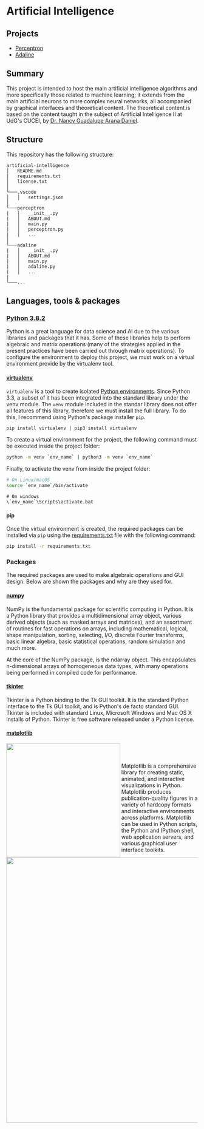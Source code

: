 # Artificial Intelligence

## Projects
- [Perceptron](https://github.com/the-eternal-newbie/artificial-intelligence/tree/master/perceptron)
- [Adaline](https://github.com/the-eternal-newbie/artificial-intelligence/tree/master/adaline)

## Summary
This project is intended to host the main artificial intelligence algorithms and more specifically those related to machine learning; it extends from the main artificial neurons to more complex neural networks, all accompanied by graphical interfaces and theoretical content. The theoretical content is based on the content taught in the subject of Artificial Intelligence II at UdG's CUCEI, by [Dr. Nancy Guadalupe Arana Daniel](http://www.cucei.udg.mx/doctorados/electronica/es/dra-nancy-guadalupe-arana-daniel).

## Structure
This repository has the following structure:
```
artificial-intelligence
│   README.md
|   requirements.txt
│   license.txt    
│
└───.vscode
│   │   settings.json
│   
└───perceptron
|   │   __init__.py
|   │   ABOUT.md
|   │   main.py
|   │   perceptron.py
|   │   ...
│   
└───adaline
|   │   __init__.py
|   │   ABOUT.md
|   │   main.py
|   │   adaline.py
|   │   ...
|
└───...  
```

## Languages, tools & packages

### [Python 3.8.2](https://www.python.org/downloads/release/python-382/)
Python is a great language for data science and AI due to the various libraries and packages that it has. Some of these libraries help to perform algebraic and matrix operations (many of the strategies applied in the present practices have been carried out through matrix operations). To configure the environment to deploy this project, we must work on a virtual environment provide by the virtualenv tool.

#### [virtualenv](https://virtualenv.pypa.io/en/latest/)
`virtualenv` is a tool to create isolated [Python environments](https://docs.python.org/3/tutorial/venv.html). Since Python 3.3, a subset of it has been integrated into the standard library under the venv module. The `venv` module included in the standar library does not offer all features of this library, therefore we must install the full library. To do this, I recommend using Python's package installer `pip`.

```bash
pip install virtualenv | pip3 install virtualenv
```
To create a virtual environment for the project, the following command must be executed inside the project folder:

```bash
python -m venv `env_name` | python3 -m venv `env_name`
```
Finally, to activate the venv from inside the project folder:

```bash
# On Linux/macOS
source `env_name`/bin/activate
```
```shell
# On windows
\`env_name`\Scripts\activate.bat
```

#### pip
Once the virtual environment is created, the required packages can be installed via `pip` using the [requirements.txt](https://github.com/the-eternal-newbie/artificial-intelligence/blob/master/requirements.txt) file with the following command:

```bash
pip install -r requirements.txt
```
### Packages
The required packages are used to make algebraic operations and GUI design. Below are shown the packages and why are they used for.

#### [numpy](https://numpy.org/)
NumPy is the fundamental package for scientific computing in Python. It is a Python library that provides a multidimensional array object, various derived objects (such as masked arrays and matrices), and an assortment of routines for fast operations on arrays, including mathematical, logical, shape manipulation, sorting, selecting, I/O, discrete Fourier transforms, basic linear algebra, basic statistical operations, random simulation and much more.

At the core of the NumPy package, is the ndarray object. This encapsulates n-dimensional arrays of homogeneous data types, with many operations being performed in compiled code for performance.

#### [tkinter](https://docs.python.org/3/library/tkinter.html)
Tkinter is a Python binding to the Tk GUI toolkit. It is the standard Python interface to the Tk GUI toolkit, and is Python's de facto standard GUI. Tkinter is included with standard Linux, Microsoft Windows and Mac OS X installs of Python. Tkinter is free software released under a Python license.

#### [matplotlib](https://matplotlib.org/)
<img src=https://warehouse-camo.ingress.cmh1.psfhosted.org/42ca79ff99d75bf2cb4e6097c8006b52d36484df/68747470733a2f2f6d6174706c6f746c69622e6f72672f5f7374617469632f6c6f676f322e737667 width=300p align=left></br></br></br>
Matplotlib is a comprehensive library for creating static, animated, and interactive visualizations in Python. Matplotlib produces publication-quality figures in a variety of hardcopy formats and interactive environments across platforms. Matplotlib can be used in Python scripts, the Python and IPython shell, web application servers, and various graphical user interface toolkits.
<img src=https://warehouse-camo.ingress.cmh1.psfhosted.org/e7ea6d65132d8dca8553640aac16d4b6389f89d6/68747470733a2f2f6d6174706c6f746c69622e6f72672f5f7374617469632f726561646d655f707265766965772e706e67 width=700p align=center>
